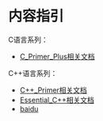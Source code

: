 # 内容指引

C语言系列：

* [C_Primer_Plus相关文档](/C_Primer_Plus/1指针.pdf)

C++语言系列：

* [C++_Primer相关文档](/C++_Primer/)
* [Essential_C++相关文档](/Essential_C++/)
* [baidu](https://www.baidu.com/)